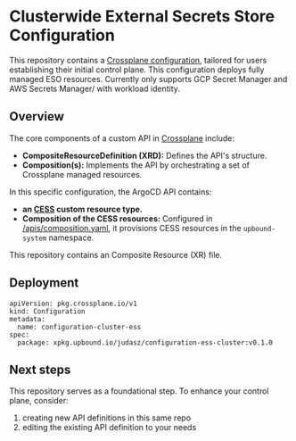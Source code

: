 # Clusterwide External Secrets Store Configuration


This repository contains a [Crossplane configuration](https://docs.crossplane.io/latest/concepts/packages/#configuration-packages), tailored for users establishing their initial control plane. This configuration deploys fully managed ESO resources. Currently only supports GCP Secret Manager and AWS Secrets Manager/ with workload identity.

## Overview

The core components of a custom API in [Crossplane](https://docs.crossplane.io/latest/getting-started/introduction/) include:

- **CompositeResourceDefinition (XRD):** Defines the API's structure.
- **Composition(s):** Implements the API by orchestrating a set of Crossplane managed resources.

In this specific configuration, the ArgoCD API contains:

- **an [CESS](/apis/definition.yaml) custom resource type.**
- **Composition of the CESS resources:** Configured in [/apis/composition.yaml](/apis/composition.yaml), it provisions CESS resources in the `upbound-system` namespace.

This repository contains an Composite Resource (XR) file.

## Deployment

```shell
apiVersion: pkg.crossplane.io/v1
kind: Configuration
metadata:
  name: configuration-cluster-ess
spec:
  package: xpkg.upbound.io/judasz/configuration-ess-cluster:v0.1.0
```

## Next steps

This repository serves as a foundational step. To enhance your control plane, consider:

1. creating new API definitions in this same repo
2. editing the existing API definition to your needs

